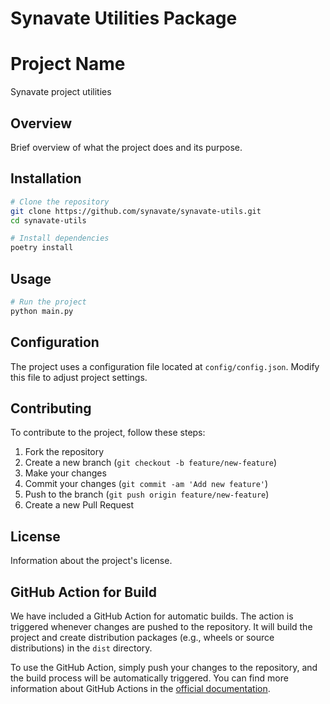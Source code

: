 # Synavate Utilities Package

# Project Name

Synavate project utilities

## Overview

Brief overview of what the project does and its purpose.

## Installation

```bash
# Clone the repository
git clone https://github.com/synavate/synavate-utils.git
cd synavate-utils

# Install dependencies
poetry install
```

## Usage

```bash
# Run the project
python main.py
```

## Configuration

The project uses a configuration file located at `config/config.json`. Modify this file to adjust project settings.

## Contributing

To contribute to the project, follow these steps:

1. Fork the repository
2. Create a new branch (`git checkout -b feature/new-feature`)
3. Make your changes
4. Commit your changes (`git commit -am 'Add new feature'`)
5. Push to the branch (`git push origin feature/new-feature`)
6. Create a new Pull Request

## License

Information about the project's license.

## GitHub Action for Build

We have included a GitHub Action for automatic builds. The action is triggered whenever changes are pushed to the repository. It will build the project and create distribution packages (e.g., wheels or source distributions) in the `dist` directory.

To use the GitHub Action, simply push your changes to the repository, and the build process will be automatically triggered. You can find more information about GitHub Actions in the [official documentation](https://docs.github.com/en/actions).

